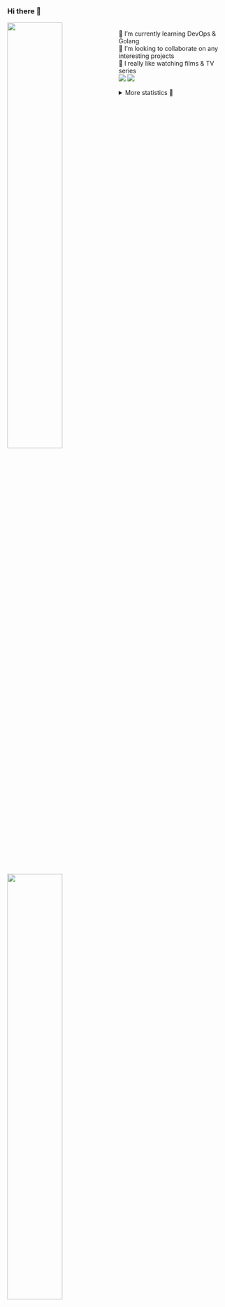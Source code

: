 ### Hi there 👋


[<img align="left" width="50%" src="https://github-readme-stats.vercel.app/api?username=rufusnufus&hide=issues&show_icons=true&count_private=true&theme=transparent&title_color=FF6F40&text_color=FBF9F8&icon_color=F48242&hide_border=true&hide_title=true#gh-dark-mode-only">](https://metrics.lecoq.io/rufusnufus#gh-dark-mode-only)
[<img align="left" width="50%" src="https://github-readme-stats.vercel.app/api?username=rufusnufus&hide=issues&show_icons=true&count_private=true&theme=transparent&title_color=FF6533&text_color=4D4644&icon_color=FF8038&hide_border=true&hide_title=true#gh-light-mode-only">](https://metrics.lecoq.io/rufusnufus#gh-light-mode-only)

<p>
  <br>
  🌱 I’m currently learning DevOps & Golang</br>
  👯 I’m looking to collaborate on any interesting projects</br>
  🎥 I really like watching films & TV series</br>
  <a href="https://linkedin.com/in/rufusnufus"><img src="https://img.shields.io/badge/linkedin-0077B5.svg?style=for-the-badge&logo=linkedin&logoColor=white"/></a>
  <a href="https://t.me/rufusnufus"><img src="https://img.shields.io/badge/-telegram-black?style=for-the-badge&color=blue&logo=telegram"/></a>
</p>

<p text-align="left">
<details>
  <summary>More statistics 👀</summary><br/>

<!--START_SECTION:waka-->
![Code Time](http://img.shields.io/badge/Code%20Time-179%20hrs%2012%20mins-blue)

![Profile Views](http://img.shields.io/badge/Profile%20Views-0-blue)

**I'm an Early 🐤** 

```text
🌞 Morning                4209 commits        ██████░░░░░░░░░░░░░░░░░░░   22.15 % 
🌆 Daytime                10896 commits       ██████████████░░░░░░░░░░░   57.35 % 
🌃 Evening                3261 commits        ████░░░░░░░░░░░░░░░░░░░░░   17.16 % 
🌙 Night                  634 commits         █░░░░░░░░░░░░░░░░░░░░░░░░   03.34 % 
```
📅 **I'm Most Productive on Wednesday** 

```text
Monday                   3897 commits        █████░░░░░░░░░░░░░░░░░░░░   20.51 % 
Tuesday                  3536 commits        █████░░░░░░░░░░░░░░░░░░░░   18.61 % 
Wednesday                3938 commits        █████░░░░░░░░░░░░░░░░░░░░   20.73 % 
Thursday                 2956 commits        ████░░░░░░░░░░░░░░░░░░░░░   15.56 % 
Friday                   3357 commits        ████░░░░░░░░░░░░░░░░░░░░░   17.67 % 
Saturday                 466 commits         █░░░░░░░░░░░░░░░░░░░░░░░░   02.45 % 
Sunday                   850 commits         █░░░░░░░░░░░░░░░░░░░░░░░░   04.47 % 
```


📊 **This Week I Spent My Time On** 

```text
💬 Programming Languages: 
Other                    4 hrs 6 mins        █████████░░░░░░░░░░░░░░░░   36.18 % 
YAML                     3 hrs 17 mins       ███████░░░░░░░░░░░░░░░░░░   28.96 % 
HCL                      1 hr 50 mins        ████░░░░░░░░░░░░░░░░░░░░░   16.17 % 
Bash                     1 hr 9 mins         ███░░░░░░░░░░░░░░░░░░░░░░   10.22 % 
Terraform                21 mins             █░░░░░░░░░░░░░░░░░░░░░░░░   03.19 % 

🔥 Editors: 
VS Code                  7 hrs 27 mins       ████████████████░░░░░░░░░   65.76 % 
iTerm2                   3 hrs 53 mins       █████████░░░░░░░░░░░░░░░░   34.24 % 
```

**I Mostly Code in Java** 

```text
Java                     37 repos            ██████░░░░░░░░░░░░░░░░░░░   24.18 % 
Python                   20 repos            ███░░░░░░░░░░░░░░░░░░░░░░   13.07 % 
Smarty                   15 repos            ██░░░░░░░░░░░░░░░░░░░░░░░   09.80 % 
HTML                     5 repos             █░░░░░░░░░░░░░░░░░░░░░░░░   03.27 % 
Mustache                 3 repos             ░░░░░░░░░░░░░░░░░░░░░░░░░   01.96 % 
```




 Last Updated on 26/03/2023 01:02:06 UTC
<!--END_SECTION:waka-->

</details>
</p>
